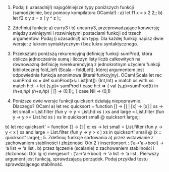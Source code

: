 1. Podaj (i uzasadnij!) najogólniejsze typy poniższych funkcji (samodzielnie, bez pomocy kompilatora
OCamla!) :
 a) let f1 x = x 2 2;; b) let f2 x y z = x ( y ^ z );;
2. Zdefiniuj funkcje a) curry3 i b) uncurry3, przeprowadzające konwersję między zwiniętymi i rozwiniętymi
 postaciami funkcji od trzech argumentów. Podaj (i uzasadnij!) ich typy.
 Dla każdej funkcji napisz dwie wersje: z lukrem syntaktycznym i bez lukru syntaktycznego.
3. Przekształć poniższą rekurencyjną definicję funkcji sumProd, która oblicza jednocześnie
 sumę i iloczyn listy liczb całkowitych na równoważną definicję nierekurencyjną z
 jednokrotnym użyciem funkcji bibliotecznej fold_left (Scala – foldLeft), której argumentem jest
 odpowiednia funkcja anonimowa (literał funkcyjny).
 OCaml Scala
let rec sumProd xs = def sumProd(xs: List[Int]): (Int,Int) =
match xs with xs match
 h::t -> let (s,p)= sumProd t case h::t => { val (s,p)=sumProd(t)
 in (h+s,h*p) (h+s,h*p)
 | [] -> (0,1);; }
 case Nil => (0,1)


4. Poniższe dwie wersje funkcji quicksort działają niepoprawnie. Dlaczego?
 OCaml
a) let rec quicksort = function
 [] -> []
 | [x] -> [x]
 | xs -> let small = List.filter (fun y -> y < List.hd xs ) xs
 and large = List.filter (fun y -> y >= List.hd xs ) xs
 in quicksort small @ quicksort large;;

b) let rec quicksort' = function
 [] -> []
 | x::xs -> let small = List.filter (fun y -> y < x ) xs
 and large = List.filter (fun y -> y > x ) xs
 in quicksort' small @ (x :: quicksort' large);;
5. Zdefiniuj funkcje sortowania
a) przez wstawianie z zachowaniem stabilności i złożoności O(n
2
)
 insertionsort : (‘a->‘a->bool) -> ‘a list -> ‘a list .
b) przez łączenie (scalanie) z zachowaniem stabilności i złożoności O(n lg n)
 mergesort : (‘a->‘a->bool) -> ‘a list -> ‘a list .
Pierwszy argument jest funkcją, sprawdzającą porządek. Podaj przykład testu sprawdzającego
stabilność.

